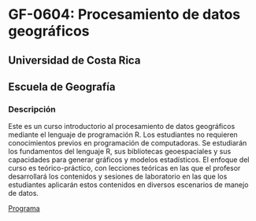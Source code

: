 # GF-0604: Procesamiento de datos geográficos

## Universidad de Costa Rica
## Escuela de Geografía

### Descripción
Este es un curso introductorio al procesamiento de datos geográficos mediante el lenguaje de programación R. Los estudiantes no requieren conocimientos previos en programación de computadoras. Se estudiarán los fundamentos del lenguaje R, sus bibliotecas geoespaciales y sus capacidades para generar gráficos y modelos estadísticos. El enfoque del curso es teórico-práctico, con lecciones teóricas en las que el profesor desarrollará los contenidos y sesiones de laboratorio en las que los estudiantes aplicarán estos contenidos en diversos escenarios de manejo de datos.

[Programa](https://github.com/geoprocesamiento-2020-i/00-programa/blob/master/GF-0604%20-%20Procesamiento%20de%20datos%20geogr%C3%A1ficos%20-%20Programa%20del%20curso%20-%202020-I.pdf)
